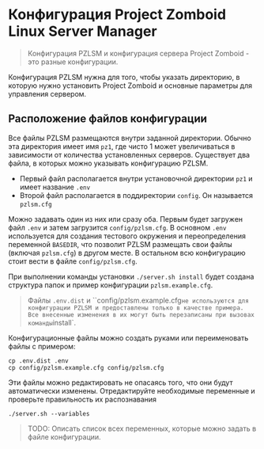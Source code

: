 # Конфигурация Project Zomboid Linux Server Manager
> Конфигурация PZLSM и конфигурация сервера Project Zomboid - это разные конфигурации. 

Конфигурация PZLSM нужна для того, чтобы указать директорию, в которую нужно установить Project Zomboid и основные параметры для управления сервером.

## Расположение файлов конфигурации
Все файлы PZLSM размещаются внутри заданной директории. Обычно эта директория имеет имя `pz1`, где чисто 1 может увеличиваться в зависимости от количества установленных серверов. Существует два файла, в которых можно указывать конфигурацию PZLSM.

* Первый файл располагается внутри установочной директории `pz1` и имеет название `.env`
* Второй файл располагается в поддиректории `config`. Он называется `pzlsm.cfg`

Можно задавать один из них или сразу оба. Первым будет загружен файл `.env` и затем загрузится `config/pzlsm.cfg`. В основном `.env` используется для создания тестового окружения и переопределения переменной `BASEDIR`, что позволит PZLSM размещать свои файлы (включая `pzlsm.cfg`) в другом месте. В остальном всю конфигурацию стоит вести в файле `config/pzlsm.cfg`. 

При выполнении команды установки `./server.sh install` будет создана структура папок и пример конфигурации `pzlsm.example.cfg`. 

> Файлы `.env.dist` и ``config/pzlsm.example.cfg` не используются для конфигурации PZLSM и предоставлены только в качестве примера. Все внесенные изменения в их могут быть перезаписаны при вызовах команды `install`.

Конфигурационные файлы можно создать руками или переименовать файлы с примером:

    cp .env.dist .env
    cp config/pzlsm.example.cfg config/pzlsm.cfg

Эти файлы можно редактировать не опасаясь того, что они будут автоматически изменены. Отредактируйте необходимые переменные и проверьте правильность их распознавания

    ./server.sh --variables

> TODO: Описать список всех переменных, которые можно задать в файле конфигурации.  
